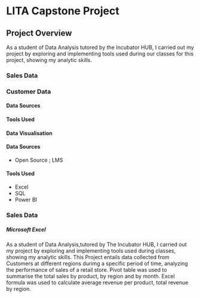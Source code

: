 # LITA Capstone Project

## Project Overview

As a student of Data Analysis tutored by the Incubator HUB, I carried out my project by exploring and implementing tools used during our classes for this project, showing my analytic skills.

### Sales Data

### Customer Data


#### Data Sources

#### Tools Used

#### Data Visualisation 

#### Data Sources
- Open Source ; LMS

#### Tools Used 
- Excel
- SQL
- Power BI

### Sales Data

##### Microsoft Excel
As a student of Data Analysis,tutored by The Incubator HUB, I carried out my project by exploring and implementing tools used during classes, showing my analytic skills.
This Project entails data collected from Customers at different regions durimg a specific period of time, analyzing the performance of sales of a retail store. Pivot table was used to summarise the total sales by product, by region and by month. Excel formula was used to calculate average revenue per product, total revenue by region.

  


